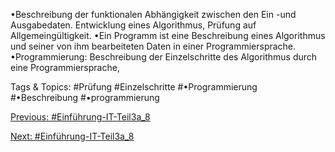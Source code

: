 •Beschreibung der funktionalen Abhängigkeit zwischen den Ein -und Ausgabedaten. Entwicklung eines 
Algorithmus, Prüfung auf Allgemeingültigkeit.
•Ein Programm ist eine Beschreibung eines Algorithmus und seiner von ihm bearbeiteten Daten in einer 
Programmiersprache.
•Programmierung: Beschreibung der Einzelschritte des Algorithmus durch eine Programmiersprache, 

   Tags & Topics:
   #Prüfung
   #Einzelschritte
   #•Programmierung
   #•Beschreibung
   #•programmierung

[Previous: #Einführung-IT-Teil3a_8](Einführung-IT-Teil3a_8.md)

[Next: #Einführung-IT-Teil3a_8](Einführung-IT-Teil3a_8.md)